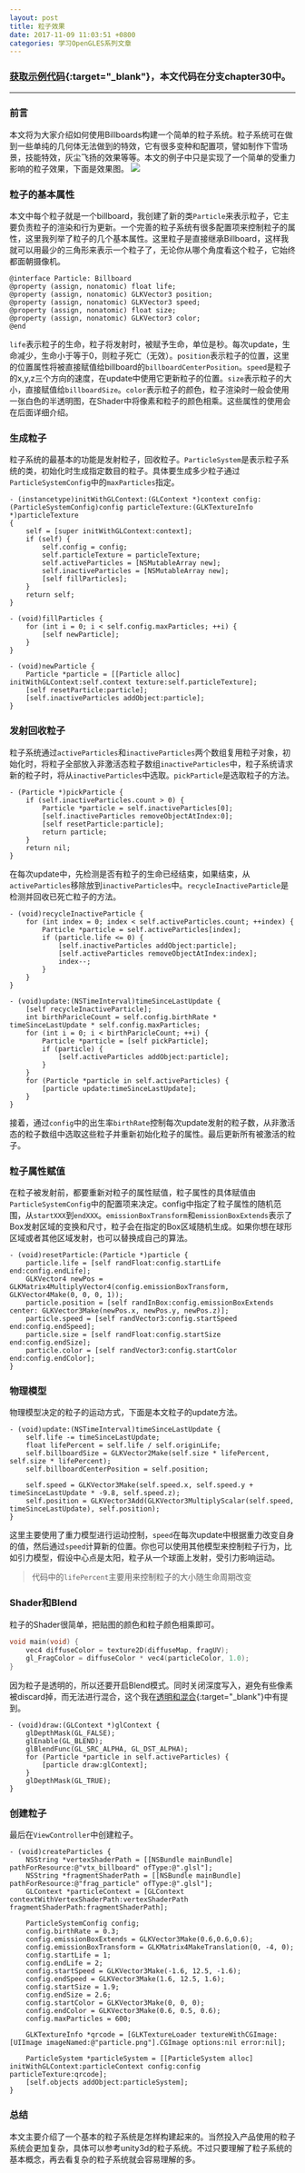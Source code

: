 ```yaml
---
layout: post
title: 粒子效果
date: 2017-11-09 11:03:51 +0800
categories: 学习OpenGLES系列文章
---
```

### [获取示例代码](https://github.com/SquarePants1991/OpenGLESLearn){:target="_blank"}，本文代码在分支chapter30中。
***

### 前言
本文将为大家介绍如何使用Billboards构建一个简单的粒子系统。粒子系统可在做到一些单纯的几何体无法做到的特效，它有很多变种和配置项，譬如制作下雪场景，技能特效，灰尘飞扬的效果等等。本文的例子中只是实现了一个简单的受重力影响的粒子效果，下面是效果图。
![](http://upload-images.jianshu.io/upload_images/2949750-75328c9c70ef3a5f.gif?imageMogr2/auto-orient/strip%7CimageView2/2/w/1240)

### 粒子的基本属性
本文中每个粒子就是一个billboard，我创建了新的类`Particle`来表示粒子，它主要负责粒子的渲染和行为更新。一个完善的粒子系统有很多配置项来控制粒子的属性，这里我列举了粒子的几个基本属性。这里粒子是直接继承Billboard，这样我就可以用最少的三角形来表示一个粒子了，无论你从哪个角度看这个粒子，它始终都面朝摄像机。
```objc
@interface Particle: Billboard
@property (assign, nonatomic) float life;
@property (assign, nonatomic) GLKVector3 position;
@property (assign, nonatomic) GLKVector3 speed;
@property (assign, nonatomic) float size;
@property (assign, nonatomic) GLKVector3 color;
@end
```
`life`表示粒子的生命，粒子将发射时，被赋予生命，单位是秒。每次update，生命减少，生命小于等于0，则粒子死亡（无效）。`position`表示粒子的位置，这里的位置属性将被直接赋值给billboard的`billboardCenterPosition`。`speed`是粒子的x,y,z三个方向的速度，在update中使用它更新粒子的位置。`size`表示粒子的大小，直接赋值给`billboardSize`。`color`表示粒子的颜色，粒子渲染时一般会使用一张白色的半透明图，在Shader中将像素和粒子的颜色相乘。这些属性的使用会在后面详细介绍。

### 生成粒子
粒子系统的最基本的功能是发射粒子，回收粒子。`ParticleSystem`是表示粒子系统的类，初始化时生成指定数目的粒子。具体要生成多少粒子通过`ParticleSystemConfig`中的`maxParticles`指定。
```objc
- (instancetype)initWithGLContext:(GLContext *)context config:(ParticleSystemConfig)config particleTexture:(GLKTextureInfo *)particleTexture
{
    self = [super initWithGLContext:context];
    if (self) {
        self.config = config;
        self.particleTexture = particleTexture;
        self.activeParticles = [NSMutableArray new];
        self.inactiveParticles = [NSMutableArray new];
        [self fillParticles];
    }
    return self;
}

- (void)fillParticles {
    for (int i = 0; i < self.config.maxParticles; ++i) {
        [self newParticle];
    }
}

- (void)newParticle {
    Particle *particle = [[Particle alloc] initWithGLContext:self.context texture:self.particleTexture];
    [self resetParticle:particle];
    [self.inactiveParticles addObject:particle];
}
```


### 发射回收粒子
粒子系统通过`activeParticles`和`inactiveParticles`两个数组复用粒子对象，初始化时，将粒子全部放入非激活态粒子数组`inactiveParticles`中，粒子系统请求新的粒子时，将从`inactiveParticles`中选取。`pickParticle`是选取粒子的方法。
```objc
- (Particle *)pickParticle {
    if (self.inactiveParticles.count > 0) {
        Particle *particle = self.inactiveParticles[0];
        [self.inactiveParticles removeObjectAtIndex:0];
        [self resetParticle:particle];
        return particle;
    }
    return nil;
}
```
在每次update中，先检测是否有粒子的生命已经结束，如果结束，从`activeParticles`移除放到`inactiveParticles`中。`recycleInactiveParticle`是检测并回收已死亡粒子的方法。
```objc
- (void)recycleInactiveParticle {
    for (int index = 0; index < self.activeParticles.count; ++index) {
        Particle *particle = self.activeParticles[index];
        if (particle.life <= 0) {
            [self.inactiveParticles addObject:particle];
            [self.activeParticles removeObjectAtIndex:index];
            index--;
        }
    }
}

- (void)update:(NSTimeInterval)timeSinceLastUpdate {
    [self recycleInactiveParticle];
    int birthParicleCount = self.config.birthRate * timeSinceLastUpdate * self.config.maxParticles;
    for (int i = 0; i < birthParicleCount; ++i) {
        Particle *particle = [self pickParticle];
        if (particle) {
            [self.activeParticles addObject:particle];
        }
    }
    for (Particle *particle in self.activeParticles) {
        [particle update:timeSinceLastUpdate];
    }
}
```
接着，通过`config`中的出生率`birthRate`控制每次update发射的粒子数，从非激活态的粒子数组中选取这些粒子并重新初始化粒子的属性。最后更新所有被激活的粒子。

### 粒子属性赋值
在粒子被发射前，都要重新对粒子的属性赋值，粒子属性的具体赋值由`ParticleSystemConfig`中的配置项来决定。config中指定了粒子属性的随机范围，从`startXXX`到`endXXX`。`emissionBoxTransform`和`emissionBoxExtends`表示了Box发射区域的变换和尺寸，粒子会在指定的Box区域随机生成。如果你想在球形区域或者其他区域发射，也可以替换成自己的算法。
```objc
- (void)resetParticle:(Particle *)particle {
    particle.life = [self randFloat:config.startLife end:config.endLife];
    GLKVector4 newPos = GLKMatrix4MultiplyVector4(config.emissionBoxTransform, GLKVector4Make(0, 0, 0, 1));
    particle.position = [self randInBox:config.emissionBoxExtends center: GLKVector3Make(newPos.x, newPos.y, newPos.z)];
    particle.speed = [self randVector3:config.startSpeed end:config.endSpeed];
    particle.size = [self randFloat:config.startSize end:config.endSize];
    particle.color = [self randVector3:config.startColor end:config.endColor];
}
```

### 物理模型
物理模型决定的粒子的运动方式，下面是本文粒子的update方法。
```objc
- (void)update:(NSTimeInterval)timeSinceLastUpdate {
    self.life -= timeSinceLastUpdate;
    float lifePercent = self.life / self.originLife;
    self.billboardSize = GLKVector2Make(self.size * lifePercent, self.size * lifePercent);
    self.billboardCenterPosition = self.position;
    
    self.speed = GLKVector3Make(self.speed.x, self.speed.y + timeSinceLastUpdate * -9.8, self.speed.z);
    self.position = GLKVector3Add(GLKVector3MultiplyScalar(self.speed, timeSinceLastUpdate), self.position);
}
```
这里主要使用了重力模型进行运动控制，`speed`在每次update中根据重力改变自身的值，然后通过`speed`计算新的位置。你也可以使用其他模型来控制粒子行为，比如引力模型，假设中心点是太阳，粒子从一个球面上发射，受引力影响运动。
> 代码中的`lifePercent`主要用来控制粒子的大小随生命周期改变

### Shader和Blend
粒子的Shader很简单，把贴图的颜色和粒子颜色相乘即可。
```c
void main(void) {
    vec4 diffuseColor = texture2D(diffuseMap, fragUV);
    gl_FragColor = diffuseColor * vec4(particleColor, 1.0);
}
```
因为粒子是透明的，所以还要开启Blend模式。同时关闭深度写入，避免有些像素被discard掉，而无法进行混合，这个我在[透明和混合](http://www.jianshu.com/p/9c0651b3d19c){:target="_blank"}中有提到。
```objc
- (void)draw:(GLContext *)glContext {
    glDepthMask(GL_FALSE);
    glEnable(GL_BLEND);
    glBlendFunc(GL_SRC_ALPHA, GL_DST_ALPHA);
    for (Particle *particle in self.activeParticles) {
        [particle draw:glContext];
    }
    glDepthMask(GL_TRUE);
}
```

### 创建粒子
最后在`ViewController`中创建粒子。
```objc
- (void)createParticles {
    NSString *vertexShaderPath = [[NSBundle mainBundle] pathForResource:@"vtx_billboard" ofType:@".glsl"];
    NSString *fragmentShaderPath = [[NSBundle mainBundle] pathForResource:@"frag_particle" ofType:@".glsl"];
    GLContext *particleContext = [GLContext contextWithVertexShaderPath:vertexShaderPath fragmentShaderPath:fragmentShaderPath];
    
    ParticleSystemConfig config;
    config.birthRate = 0.3;
    config.emissionBoxExtends = GLKVector3Make(0.6,0.6,0.6);
    config.emissionBoxTransform = GLKMatrix4MakeTranslation(0, -4, 0);
    config.startLife = 1;
    config.endLife = 2;
    config.startSpeed = GLKVector3Make(-1.6, 12.5, -1.6);
    config.endSpeed = GLKVector3Make(1.6, 12.5, 1.6);
    config.startSize = 1.9;
    config.endSize = 2.6;
    config.startColor = GLKVector3Make(0, 0, 0);
    config.endColor = GLKVector3Make(0.6, 0.5, 0.6);
    config.maxParticles = 600;
    
    GLKTextureInfo *qrcode = [GLKTextureLoader textureWithCGImage:[UIImage imageNamed:@"particle.png"].CGImage options:nil error:nil];
    
    ParticleSystem *particleSystem = [[ParticleSystem alloc] initWithGLContext:particleContext config:config particleTexture:qrcode];
    [self.objects addObject:particleSystem];
}
```

### 总结
本文主要介绍了一个基本的粒子系统是怎样构建起来的。当然投入产品使用的粒子系统会更加复杂，具体可以参考unity3d的粒子系统。不过只要理解了粒子系统的基本概念，再去看复杂的粒子系统就会容易理解的多。
